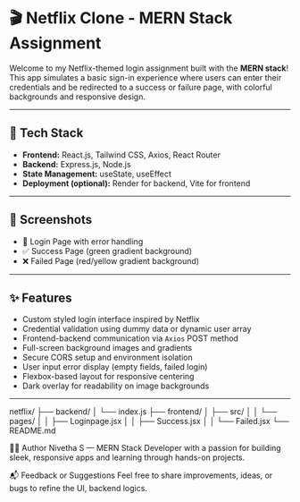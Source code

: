# 🎬 Netflix Clone - MERN Stack Assignment

Welcome to my Netflix-themed login assignment built with the **MERN stack**! This app simulates a basic sign-in experience where users can enter their credentials and be redirected to a success or failure page, with colorful backgrounds and responsive design.

---

## 🚀 Tech Stack

- **Frontend:** React.js, Tailwind CSS, Axios, React Router
- **Backend:** Express.js, Node.js
- **State Management:** useState, useEffect
- **Deployment (optional):** Render for backend, Vite for frontend

---

## 📸 Screenshots

- 🔐 Login Page with error handling
- ✅ Success Page (green gradient background)
- ❌ Failed Page (red/yellow gradient background)

---

## ✨ Features

- Custom styled login interface inspired by Netflix
- Credential validation using dummy data or dynamic user array
- Frontend-backend communication via `Axios` POST method
- Full-screen background images and gradients
- Secure CORS setup and environment isolation
- User input error display (empty fields, failed login)
- Flexbox-based layout for responsive centering
- Dark overlay for readability on image backgrounds

---

netflix/
├── backend/
│   └── index.js
├── frontend/
│   ├── src/
│   │   └── pages/
│   │       ├── Loginpage.jsx
│   │       ├── Success.jsx
│   │       └── Failed.jsx
└── README.md


👩‍💻 Author
Nivetha S — MERN Stack Developer with a passion for building sleek, responsive apps and learning through hands-on projects.

📬 Feedback or Suggestions
Feel free to share improvements, ideas, or bugs to refine the UI, backend logics.
